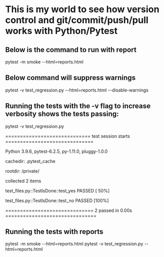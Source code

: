 # This is my world to see how version control and git/commit/push/pull works with Python/Pytest

## Below is the command to run with report
pytest -m smoke --html=reports.html

## Below command will suppress warnings
pytest -v test_regression.py --html=reports.html --disable-warnings


## Running the tests with the -v flag to increase verbosity shows the tests passing:
pytest -v test_regression.py

============================= test session starts ==============================

Python 3.9.6, pytest-6.2.5, py-1.11.0, pluggy-1.0.0 

cachedir: .pytest_cache

rootdir: /private/

collected 2 items

test_files.py::TestIsDone::test_yes PASSED                               [ 50%]

test_files.py::TestIsDone::test_no PASSED                                [100%]

============================== 2 passed in 0.00s ===============================

## Running the tests with reports

pytest -m smoke --html=reports.html
pytest -v test_regression.py --html=reports.html